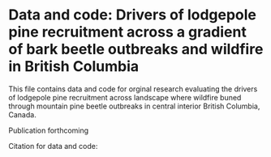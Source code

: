 # Data and code: Drivers of lodgepole pine recruitment across a gradient of bark beetle outbreaks and wildfire in British Columbia 
This file contains data and code for orginal research evaluating the drivers of lodgepole pine recruitment across landscape where wildfire buned through mountain pine beetle outbreaks in central interior British Columbia, Canada.

Publication forthcoming

Citation for data and code: 

